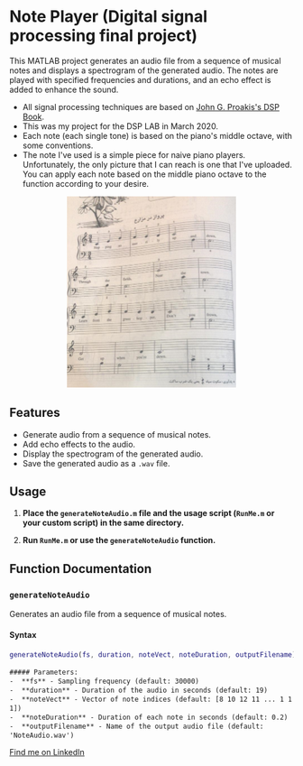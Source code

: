 # Note Player (Digital signal processing final project)

This MATLAB project generates an audio file from a sequence of musical notes and displays a spectrogram of the generated audio. The notes are played with specified frequencies and durations, and an echo effect is added to enhance the sound.
- All signal processing techniques are based on [John G. Proakis's DSP Book](https://elibrary.pearson.de/book/99.150005/9781292038162).
- This was my project for the DSP LAB in March 2020.
- Each note (each single tone) is based on the piano's middle octave, with some conventions.
- The note I've used is a simple piece for naive piano players. Unfortunately, the only picture that I can reach is one that I've uploaded. You can apply each note based on the middle piano octave to the function according to your desire.
<div style="text-align: center;">
    <img src="The_original_note.jpg" alt="The original note" width="300">
</div>

## Features

- Generate audio from a sequence of musical notes.
- Add echo effects to the audio.
- Display the spectrogram of the generated audio.
- Save the generated audio as a `.wav` file.

## Usage

1. **Place the `generateNoteAudio.m` file and the usage script (`RunMe.m` or your custom script) in the same directory.**

2. **Run `RunMe.m` or use the `generateNoteAudio` function.**

## Function Documentation

### `generateNoteAudio`

Generates an audio file from a sequence of musical notes.

#### Syntax

```Matlab
generateNoteAudio(fs, duration, noteVect, noteDuration, outputFilename)
```

    ##### Parameters:
    -  **fs** - Sampling frequency (default: 30000)
    -  **duration** - Duration of the audio in seconds (default: 19)
    -  **noteVect** - Vector of note indices (default: [8 10 12 11 ... 1 1 1])
    -  **noteDuration** - Duration of each note in seconds (default: 0.2)
    -  **outputFilename** - Name of the output audio file (default: 'NoteAudio.wav')




[Find me on LinkedIn](https://www.linkedin.com/in/omid-davoudnia-8b071a236)
